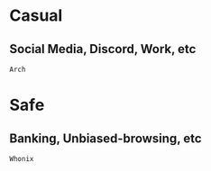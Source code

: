 # Casual
## Social Media, Discord, Work, etc
    Arch

# Safe
## Banking, Unbiased-browsing, etc

    Whonix
